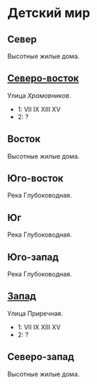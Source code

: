 # Детский мир

## Север

Высотные жилые дома.

## [Северо-восток](./580090.md)

Улица *Храмовников*.

* 1:    VII IX  XIII    XV
* 2:    ?

## Восток

Высотные жилые дома.

## Юго-восток

Река Глубоководная.

## Юг

Река Глубоководная.

## Юго-запад

Река Глубоководная.

## [Запад](./550110.md)

Улица Приречная.

* 1:    VII IX  XIII    XV
* 2:    ?

## Северо-запад

Высотные жилые дома.
